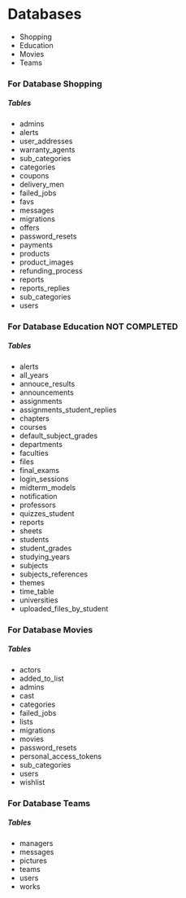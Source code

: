 # Databases
- Shopping
- Education
- Movies
- Teams

### For Database **Shopping**
##### Tables
- admins
- alerts
- user_addresses
- warranty_agents
- sub_categories
- categories
- coupons
- delivery_men
- failed_jobs
- favs
- messages
- migrations
- offers
- password_resets
- payments
- products
- product_images
- refunding_process
- reports
- reports_replies
- sub_categories
- users

### For Database **Education** __NOT COMPLETED__
##### Tables
- alerts
- all_years
- annouce_results
- announcements
- assignments
- assignments_student_replies
- chapters
- courses
- default_subject_grades
- departments
- faculties
- files
- final_exams
- login_sessions
- midterm_models
- notification
- professors
- quizzes_student
- reports
- sheets
- students
- student_grades
- studying_years
- subjects
- subjects_references
- themes
- time_table
- universities
- uploaded_files_by_student

### For Database **Movies**
##### Tables
- actors
- added_to_list
- admins
- cast
- categories
- failed_jobs
- lists
- migrations
- movies
- password_resets
- personal_access_tokens
- sub_categories
- users
- wishlist

### For Database **Teams**
##### Tables
- managers
- messages	
- pictures
- teams
- users
- works

